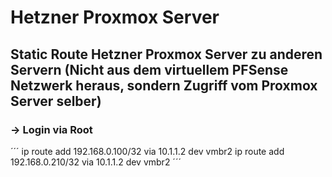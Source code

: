 # Hetzner Proxmox Server
## Static Route Hetzner Proxmox Server zu anderen Servern (Nicht aus dem virtuellem PFSense Netzwerk heraus, sondern Zugriff vom Proxmox Server selber)
### -> Login via Root
´´´
ip route add 192.168.0.100/32 via 10.1.1.2 dev vmbr2
ip route add 192.168.0.210/32 via 10.1.1.2 dev vmbr2
´´´
